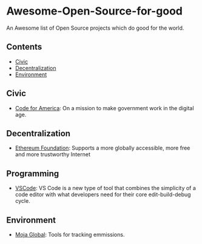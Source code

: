 # Awesome-Open-Source-for-good
An Awesome list of Open Source projects which do good for the world.

## Contents
- [Civic](#civic)
- [Decentralization](#decentralization)
- [Environment](#enviorment)


## Civic
- [Code for America](https://www.codeforamerica.org/): On a mission to make government work in the digital age.

## Decentralization
- [Ethereum Foundation](https://www.ethereum.org/foundation): Supports a more globally accessible, more free and more trustworthy Internet

## Programming
- [VSCode](https://code.visualstudio.com): VS Code is a new type of tool that combines the simplicity of a code editor with what developers need for their core edit-build-debug cycle.

## Environment
- [Moja Global](http://moja.global/): Tools for tracking emmissions.



